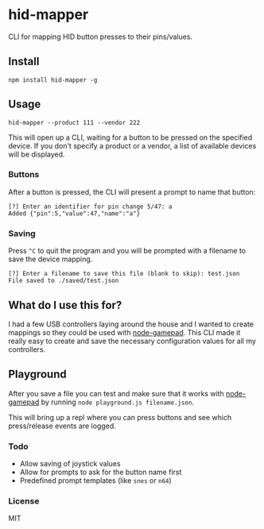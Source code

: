 hid-mapper
==========

CLI for mapping HID button presses to their pins/values.


## Install

`npm install hid-mapper -g`


## Usage

`hid-mapper --product 111 --vendor 222`

This will open up a CLI, waiting for a button to be pressed on the specified device. If you don't specify a product or a vendor, a list of available devices will be displayed.


### Buttons

After a button is pressed, the CLI will present a prompt to name that button:

```
[?] Enter an identifier for pin change 5/47: a
Added {"pin":5,"value":47,"name":"a"}
```


### Saving

Press `^C` to quit the program and you will be prompted with a filename to save the device mapping.

```
[?] Enter a filename to save this file (blank to skip): test.json
File saved to ./saved/test.json
```


## What do I use this for?

I had a few USB controllers laying around the house and I wanted to create mappings so they could be used with [node-gamepad](https://www.npmjs.org/package/node-gamepad). This CLI made it really easy to create and save the necessary configuration values for all my controllers.


## Playground

After you save a file you can test and make sure that it works with [node-gamepad](https://www.npmjs.org/package/node-gamepad) by running `node playground.js filename.json`.

This will bring up a repl where you can press buttons and see which press/release events are logged.


### Todo

- Allow saving of joystick values
- Allow for prompts to ask for the button name first
- Predefined prompt templates (like `snes` or `n64`)


### License

MIT